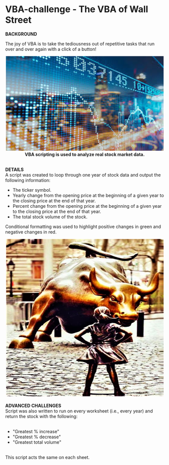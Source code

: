 # VBA-challenge - The VBA of Wall Street

<b>BACKGROUND</b><br>

The joy of VBA is to take the tediousness out of repetitive tasks that run over and over again with a click of a button!

<div align="center"><img src="static/images/city_reflection_behind_stock_market_data.jfif" width="500" height="300"/><br>
<b>VBA scripting is used to analyze real stock market data.</b></div>

<br>

<b>DETAILS</b><br>
A script was created to loop through one year of stock data and output the following information:<br>

  - The ticker symbol.
  - Yearly change from the opening price at the beginning of a given year to the closing price at the end of that year.
  - Percent change from the opening price at the beginning of a given year to the closing price at the end of that year.
  - The total stock volume of the stock.

Conditional formatting was used to highlight positive changes in green and negative changes in red.

<div align="center"><img src="static/images/wall_street_statues.jpg" width="500" height="500"/></div>
<br>
<b>ADVANCED CHALLENGES</b><br>
Script was also written to run on every worksheet (i.e., every year) and return the stock with the following:<br><br>

  - "Greatest % increase"
  - "Greatest % decrease"
  - "Greatest total volume" 
<br>
This script acts the same on each sheet.

